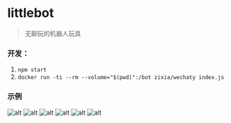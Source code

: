 # littlebot

> 无聊玩的机器人玩具

### 开发：

1. `npm start`
2. `docker run -ti --rm --volume="$(pwd)":/bot zixia/wechaty index.js`

### 示例

![alt](https://github.com/littledu/littlebot/blob/master/example/1.jpeg?raw=true)
![alt](https://github.com/littledu/littlebot/blob/master/example/2.jpeg?raw=true)
![alt](https://github.com/littledu/littlebot/blob/master/example/3.jpeg?raw=true)
![alt](https://github.com/littledu/littlebot/blob/master/example/4.jpeg?raw=true)
![alt](https://github.com/littledu/littlebot/blob/master/example/5.jpeg?raw=true)
![alt](https://github.com/littledu/littlebot/blob/master/example/6.jpeg?raw=true)
